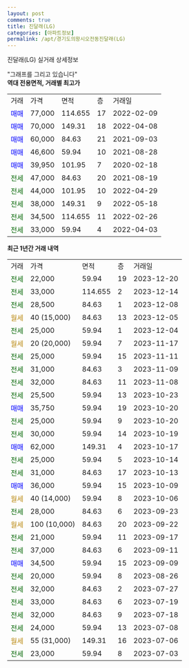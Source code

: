 ```yaml
---
layout: post
comments: true
title: 진달래(LG)
categories: [아파트정보]
permalink: /apt/경기도의왕시오전동진달래(LG)
---
```


진달래(LG) 실거래 상세정보

<script type="text/javascript">
  google.charts.load('current', {'packages':['line', 'corechart']});
  google.charts.setOnLoadCallback(drawChart);

  function drawChart() {
    var data = new google.visualization.DataTable();
    data.addColumn('date', '거래일');
    data.addColumn('number', "매매");
    data.addColumn('number', "전세");
    data.addColumn('number', "전매");

    data.addRows([[new Date(Date.parse("2023-12-20")), null, 22000, null], [new Date(Date.parse("2023-12-14")), null, 33000, null], [new Date(Date.parse("2023-12-08")), null, 28500, null], [new Date(Date.parse("2023-12-05")), null, null, null], [new Date(Date.parse("2023-12-04")), null, 25000, null], [new Date(Date.parse("2023-11-17")), null, null, null], [new Date(Date.parse("2023-11-11")), null, 25000, null], [new Date(Date.parse("2023-11-09")), null, 31000, null], [new Date(Date.parse("2023-11-08")), null, 32000, null], [new Date(Date.parse("2023-10-23")), null, 25500, null], [new Date(Date.parse("2023-10-20")), 35750, null, null], [new Date(Date.parse("2023-10-20")), null, 25000, null], [new Date(Date.parse("2023-10-19")), null, 30000, null], [new Date(Date.parse("2023-10-17")), 62000, null, null], [new Date(Date.parse("2023-10-14")), null, 25000, null], [new Date(Date.parse("2023-10-13")), null, 31000, null], [new Date(Date.parse("2023-10-09")), 36000, null, null], [new Date(Date.parse("2023-10-06")), null, null, null], [new Date(Date.parse("2023-09-23")), null, 28000, null], [new Date(Date.parse("2023-09-22")), null, null, null], [new Date(Date.parse("2023-09-17")), null, 21000, null], [new Date(Date.parse("2023-09-11")), null, 37000, null], [new Date(Date.parse("2023-09-09")), 34500, null, null], [new Date(Date.parse("2023-08-26")), null, 20000, null], [new Date(Date.parse("2023-07-27")), null, 32000, null], [new Date(Date.parse("2023-07-19")), null, 33000, null], [new Date(Date.parse("2023-07-18")), null, 32000, null], [new Date(Date.parse("2023-07-08")), null, 24000, null], [new Date(Date.parse("2023-07-06")), null, null, null], [new Date(Date.parse("2023-07-03")), null, 23000, null]]);

    var options = {
      hAxis: {
        format: 'yyyy/MM/dd'
      },    
      lineWidth: 0,
      pointsVisible: true,    
      title: '최근 1년간 유형별 실거래가 분포',
      legend: { position: 'bottom' }
    };

    var formatter = new google.visualization.NumberFormat({pattern:'###,###'} );
    formatter.format(data, 1);
    formatter.format(data, 2);
    
    setTimeout(function() {
        var chart = new google.visualization.LineChart(document.getElementById('columnchart_material'));
        chart.draw(data, (options));
        document.getElementById('loading').style.display = 'none';
    }, 200);
  }
</script>


<div id="loading" style="z-index:20; display: block; margin-left: 0px">"그래프를 그리고 있습니다"</div>
<div id="columnchart_material" style="width: 95%; margin-left: 0px; display: block"></div>
<!-- contents start -->
<b>역대 전용면적, 거래별 최고가</b>
<table class="sortable">
    <tr>
      <td>거래</td>
      <td>가격</td>
      <td>면적</td>
      <td>층</td>
      <td>거래일</td>
    </tr>
        <tr>
          <td><a style="color: blue">매매</a></td>
          <td>77,000</td>
          <td>114.655</td>
          <td>17</td>
          <td>2022-02-09</td>
        </tr>            <tr>
          <td><a style="color: blue">매매</a></td>
          <td>70,000</td>
          <td>149.31</td>
          <td>18</td>
          <td>2022-04-08</td>
        </tr>            <tr>
          <td><a style="color: blue">매매</a></td>
          <td>60,000</td>
          <td>84.63</td>
          <td>21</td>
          <td>2021-09-03</td>
        </tr>            <tr>
          <td><a style="color: blue">매매</a></td>
          <td>46,600</td>
          <td>59.94</td>
          <td>10</td>
          <td>2021-08-28</td>
        </tr>            <tr>
          <td><a style="color: blue">매매</a></td>
          <td>39,950</td>
          <td>101.95</td>
          <td>7</td>
          <td>2020-02-18</td>
        </tr>        
        <tr>
              <td><a style="color: darkgreen">전세</a></td>
              <td>47,000</td>
              <td>84.63</td>
              <td>20</td>
              <td>2021-08-19</td>
            </tr>            <tr>
              <td><a style="color: darkgreen">전세</a></td>
              <td>44,000</td>
              <td>101.95</td>
              <td>10</td>
              <td>2022-04-29</td>
            </tr>            <tr>
              <td><a style="color: darkgreen">전세</a></td>
              <td>38,000</td>
              <td>149.31</td>
              <td>9</td>
              <td>2022-05-18</td>
            </tr>            <tr>
              <td><a style="color: darkgreen">전세</a></td>
              <td>34,500</td>
              <td>114.655</td>
              <td>11</td>
              <td>2022-02-26</td>
            </tr>            <tr>
              <td><a style="color: darkgreen">전세</a></td>
              <td>33,000</td>
              <td>59.94</td>
              <td>4</td>
              <td>2022-04-03</td>
            </tr>        
    
</table>

<b>최근 1년간 거래 내역</b>

<table class="sortable">
    <tr>
      <td>거래</td>
      <td>가격</td>
      <td>면적</td>
      <td>층</td>
      <td>거래일</td>
    </tr>
    <tr>
      <td><a style="color: darkgreen">전세</a></td>
      <td>22,000</td>
      <td>59.94</td>
      <td>19</td>
      <td>2023-12-20</td>
    </tr>          <tr>
      <td><a style="color: darkgreen">전세</a></td>
      <td>33,000</td>
      <td>114.655</td>
      <td>2</td>
      <td>2023-12-14</td>
    </tr>          <tr>
      <td><a style="color: darkgreen">전세</a></td>
      <td>28,500</td>
      <td>84.63</td>
      <td>1</td>
      <td>2023-12-08</td>
    </tr>          <tr>
      <td><a style="color: darkgoldenrod">월세</a></td>
      <td>40 (15,000)</td>
      <td>84.63</td>
      <td>13</td>
      <td>2023-12-05</td>
    </tr>          <tr>
      <td><a style="color: darkgreen">전세</a></td>
      <td>25,000</td>
      <td>59.94</td>
      <td>1</td>
      <td>2023-12-04</td>
    </tr>          <tr>
      <td><a style="color: darkgoldenrod">월세</a></td>
      <td>20 (20,000)</td>
      <td>59.94</td>
      <td>7</td>
      <td>2023-11-17</td>
    </tr>          <tr>
      <td><a style="color: darkgreen">전세</a></td>
      <td>25,000</td>
      <td>59.94</td>
      <td>15</td>
      <td>2023-11-11</td>
    </tr>          <tr>
      <td><a style="color: darkgreen">전세</a></td>
      <td>31,000</td>
      <td>84.63</td>
      <td>3</td>
      <td>2023-11-09</td>
    </tr>          <tr>
      <td><a style="color: darkgreen">전세</a></td>
      <td>32,000</td>
      <td>84.63</td>
      <td>11</td>
      <td>2023-11-08</td>
    </tr>          <tr>
      <td><a style="color: darkgreen">전세</a></td>
      <td>25,500</td>
      <td>59.94</td>
      <td>13</td>
      <td>2023-10-23</td>
    </tr>          <tr>
      <td><a style="color: blue">매매</a></td>
      <td>35,750</td>
      <td>59.94</td>
      <td>19</td>
      <td>2023-10-20</td>
    </tr>          <tr>
      <td><a style="color: darkgreen">전세</a></td>
      <td>25,000</td>
      <td>59.94</td>
      <td>9</td>
      <td>2023-10-20</td>
    </tr>          <tr>
      <td><a style="color: darkgreen">전세</a></td>
      <td>30,000</td>
      <td>59.94</td>
      <td>14</td>
      <td>2023-10-19</td>
    </tr>          <tr>
      <td><a style="color: blue">매매</a></td>
      <td>62,000</td>
      <td>149.31</td>
      <td>4</td>
      <td>2023-10-17</td>
    </tr>          <tr>
      <td><a style="color: darkgreen">전세</a></td>
      <td>25,000</td>
      <td>59.94</td>
      <td>5</td>
      <td>2023-10-14</td>
    </tr>          <tr>
      <td><a style="color: darkgreen">전세</a></td>
      <td>31,000</td>
      <td>84.63</td>
      <td>17</td>
      <td>2023-10-13</td>
    </tr>          <tr>
      <td><a style="color: blue">매매</a></td>
      <td>36,000</td>
      <td>59.94</td>
      <td>15</td>
      <td>2023-10-09</td>
    </tr>          <tr>
      <td><a style="color: darkgoldenrod">월세</a></td>
      <td>40 (14,000)</td>
      <td>59.94</td>
      <td>8</td>
      <td>2023-10-06</td>
    </tr>          <tr>
      <td><a style="color: darkgreen">전세</a></td>
      <td>28,000</td>
      <td>84.63</td>
      <td>6</td>
      <td>2023-09-23</td>
    </tr>          <tr>
      <td><a style="color: darkgoldenrod">월세</a></td>
      <td>100 (10,000)</td>
      <td>84.63</td>
      <td>20</td>
      <td>2023-09-22</td>
    </tr>          <tr>
      <td><a style="color: darkgreen">전세</a></td>
      <td>21,000</td>
      <td>59.94</td>
      <td>11</td>
      <td>2023-09-17</td>
    </tr>          <tr>
      <td><a style="color: darkgreen">전세</a></td>
      <td>37,000</td>
      <td>84.63</td>
      <td>6</td>
      <td>2023-09-11</td>
    </tr>          <tr>
      <td><a style="color: blue">매매</a></td>
      <td>34,500</td>
      <td>59.94</td>
      <td>15</td>
      <td>2023-09-09</td>
    </tr>          <tr>
      <td><a style="color: darkgreen">전세</a></td>
      <td>20,000</td>
      <td>59.94</td>
      <td>8</td>
      <td>2023-08-26</td>
    </tr>          <tr>
      <td><a style="color: darkgreen">전세</a></td>
      <td>32,000</td>
      <td>84.63</td>
      <td>2</td>
      <td>2023-07-27</td>
    </tr>          <tr>
      <td><a style="color: darkgreen">전세</a></td>
      <td>33,000</td>
      <td>84.63</td>
      <td>6</td>
      <td>2023-07-19</td>
    </tr>          <tr>
      <td><a style="color: darkgreen">전세</a></td>
      <td>32,000</td>
      <td>84.63</td>
      <td>9</td>
      <td>2023-07-18</td>
    </tr>          <tr>
      <td><a style="color: darkgreen">전세</a></td>
      <td>24,000</td>
      <td>59.94</td>
      <td>13</td>
      <td>2023-07-08</td>
    </tr>          <tr>
      <td><a style="color: darkgoldenrod">월세</a></td>
      <td>55 (31,000)</td>
      <td>149.31</td>
      <td>16</td>
      <td>2023-07-06</td>
    </tr>          <tr>
      <td><a style="color: darkgreen">전세</a></td>
      <td>23,000</td>
      <td>59.94</td>
      <td>8</td>
      <td>2023-07-03</td>
    </tr>      </table>
<!-- contents end -->    

